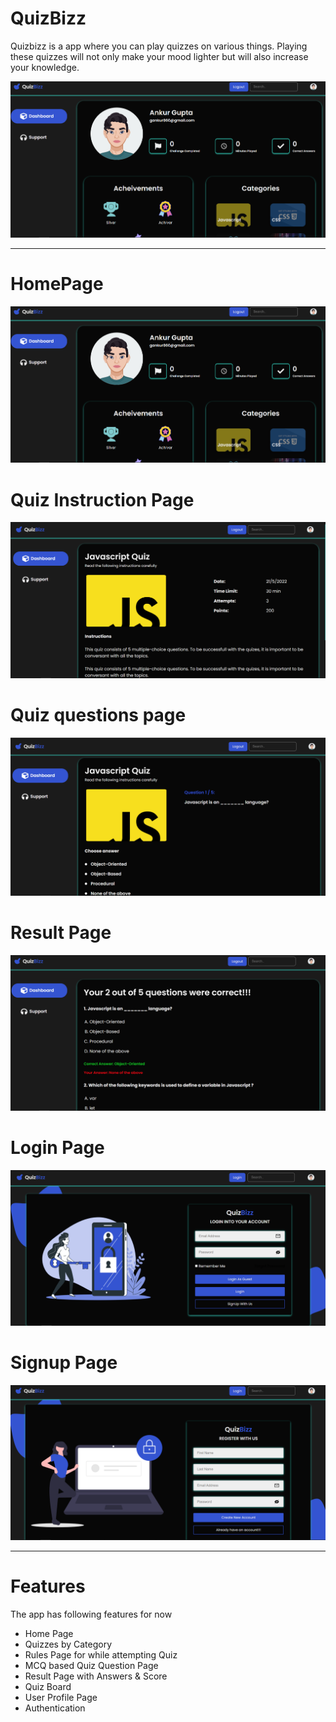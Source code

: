 # QuizBizz

Quizbizz is a app where you can play quizzes on various things. Playing these quizzes will not only make your mood lighter but will also increase your knowledge.

![quizappscreen](https://github.com/Ankur9669/quizbizz-react/blob/quiz-answers/quizbizz/public/images/home.png)

---

# HomePage

![quizappscreen](https://github.com/Ankur9669/quizbizz-react/blob/quiz-answers/quizbizz/public/images/home.png)

# Quiz Instruction Page

![quizappscreen](https://github.com/Ankur9669/quizbizz-react/blob/quiz-answers/quizbizz/public/images/instructions.png)

# Quiz questions page

![quizappscreen](https://github.com/Ankur9669/quizbizz-react/blob/quiz-answers/quizbizz/public/images/question.png)

# Result Page

![quizappscreen](https://github.com/Ankur9669/quizbizz-react/blob/quiz-answers/quizbizz/public/images/result.png)

# Login Page

![quizappscreen](https://github.com/Ankur9669/quizbizz-react/blob/quiz-answers/quizbizz/public/images/login.png)

# Signup Page

![quizappscreen](https://github.com/Ankur9669/quizbizz-react/blob/quiz-answers/quizbizz/public/images/signup.png)

---

# Features

The app has following features for now

- Home Page
- Quizzes by Category
- Rules Page for while attempting Quiz
- MCQ based Quiz Question Page
- Result Page with Answers & Score
- Quiz Board
- User Profile Page
- Authentication
